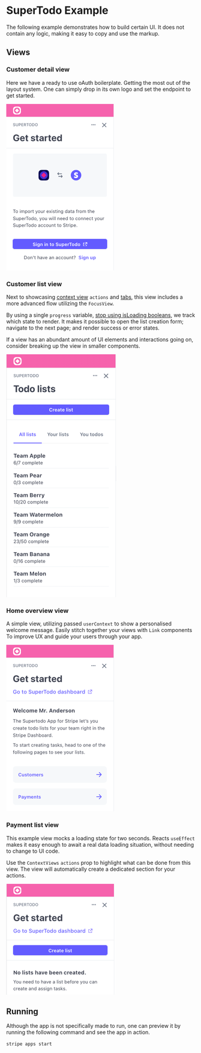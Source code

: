 # SuperTodo Example

The following example demonstrates how to build certain UI. It does not contain
any logic, making it easy to copy and use the markup. 

## Views

### Customer detail view

Here we have a ready to use oAuth boilerplate. Getting the most out of the layout
system. One can simply drop in its own logo and set the endpoint to get started.

![A screenshot of the Customer detail view](CustomerDetailView.png)

### Customer list view

Next to showcasing [context view](https://stripe.com/docs/stripe-apps/ui-toolkit/components/contextview)
`actions` and [tabs](https://stripe.com/docs/stripe-apps/ui-toolkit/components/tabs),
this view includes a more advanced flow utilizing the `FocusView`. 

By using a single `progress` variable, [stop using isLoading booleans](https://kentcdodds.com/blog/stop-using-isloading-booleans),
we track which state to render. It makes it possible to open the list creation
form; navigate to the next page; and render success or error states.

If a view has an abundant amount of UI elements and interactions going on,
consider breaking up the view in smaller components.

![A screenshot of the Customer list view](CustomerListView.png)

### Home overview view

A simple view, utilizing passed `userContext` to show a personalised welcome
message. Easily stitch together your views with `Link` components To improve
UX and guide your users through your app.

![A screenshot of the Home overview view](HomeOverviewView.png)

### Payment list view

This example view mocks a loading state for two seconds. Reacts `useEffect` 
makes it easy enough to await a real data loading situation, without needing
to change to UI code.

Use the `ContextViews` `actions` prop to highlight what can be done from this
view. The view will automatically create a dedicated section for your actions.

![A screenshot of the Payment list view](PaymentListView.png)

## Running

Although the app is not specifically made to run, one can preview it by running
the following command and see the app in action.

```
stripe apps start
```
